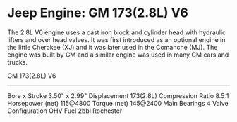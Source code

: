 # Jeep Engine: GM 173(2.8L) V6

The 2.8L V6 engine uses a cast iron block and cylinder head with hydraulic lifters and over head valves. It was first introduced as an optional engine in the little Cherokee (XJ) and it was later used in the Comanche (MJ). The engine was built by GM and a similar engine was used in many GM cars and trucks.

  GM 173(2.8L) V6       
  --------------------- -----------------
  Bore x Stroke         3.50\" x 2.99\"
  Displacement          173(2.8L)
  Compression Ratio     8.5:1
  Horsepower (net)      115@4800
  Torque (net)          145@2400
  Main Bearings         4
  Valve Configuration   OHV
  Fuel                  2bbl Rochester
